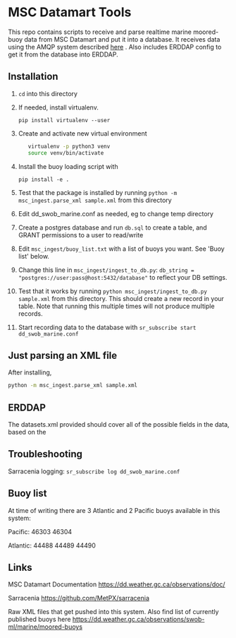 # MSC Datamart Tools

This repo contains scripts to receive and parse realtime marine moored-buoy data from MSC Datamart and put it into a database. It receives data using the AMQP system described [here](https://eccc-msc.github.io/open-data/msc-datamart/amqp_en/) . Also includes ERDDAP config to get it from the database into ERDDAP.

## Installation

1. `cd` into this directory

1. If needed, install virtualenv.

   `pip install virtualenv --user`

1. Create and activate new virtual environment

   ```sh
      virtualenv -p python3 venv
      source venv/bin/activate
   ```

1. Install the buoy loading script with

   `pip install -e .`

1. Test that the package is installed by running `python -m msc_ingest.parse_xml sample.xml` from this directory

1. Edit dd_swob_marine.conf as needed, eg to change temp directory

1. Create a postgres database and run `db.sql` to create a table, and GRANT permissions to a user to read/write

1. Edit `msc_ingest/buoy_list.txt` with a list of buoys you want. See 'Buoy list' below.

1. Change this line in `msc_ingest/ingest_to_db.py`: `db_string = "postgres://user:pass@host:5432/database"` to reflect your DB settings.

1. Test that it works by running `python msc_ingest/ingest_to_db.py sample.xml` from this directory. This should create a new record in your table. Note that running this multiple times will not produce multiple records.

1. Start recording data to the database with
   `sr_subscribe start dd_swob_marine.conf`

## Just parsing an XML file

After installing,

```sh
python -m msc_ingest.parse_xml sample.xml
```

## ERDDAP

The datasets.xml provided should cover all of the possible fields in the data, based on the

## Troubleshooting

Sarracenia logging:
`sr_subscribe log dd_swob_marine.conf`

## Buoy list

At time of writing there are 3 Atlantic and 2 Pacific buoys available in this system:

Pacific:
46303
46304

Atlantic:
44488
44489
44490

## Links

MSC Datamart Documentation
https://dd.weather.gc.ca/observations/doc/

Sarracenia
https://github.com/MetPX/sarracenia

Raw XML files that get pushed into this system. Also find list of currently published buoys here
https://dd.weather.gc.ca/observations/swob-ml/marine/moored-buoys
